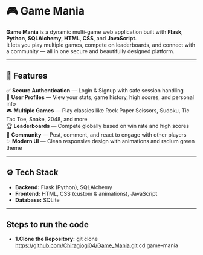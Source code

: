 # 🎮 Game Mania

**Game Mania** is a dynamic multi-game web application built with **Flask**, **Python**, **SQLAlchemy**, **HTML**, **CSS**, and **JavaScript**.  
It lets you play multiple games, compete on leaderboards, and connect with a community — all in one secure and beautifully designed platform.

---

## 📌 Features

✅ **Secure Authentication** — Login & Signup with safe session handling  
👤 **User Profiles** — View your stats, game history, high scores, and personal info  
🎮 **Multiple Games** — Play classics like Rock Paper Scissors, Sudoku, Tic Tac Toe, Snake, 2048, and more  
🏆 **Leaderboards** — Compete globally based on win rate and high scores  
💬 **Community** — Post, comment, and react to engage with other players  
✨ **Modern UI** — Clean responsive design with animations and radium green theme

---

## ⚙️ Tech Stack

- **Backend:** Flask (Python), SQLAlchemy  
- **Frontend:** HTML, CSS (custom & animations), JavaScript  
- **Database:** SQLite

---
## Steps to run the code
- **1.Clone the Repository:**
  git clone https://github.com/Chiragjogi04/Game_Mania.git
  cd game-mania
